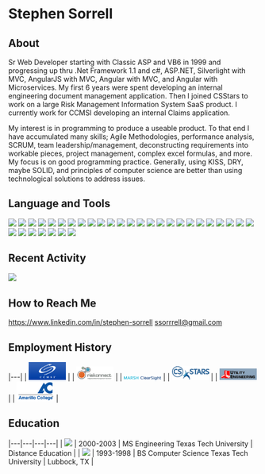 # Stephen Sorrell

## About

Sr Web Developer starting with Classic ASP and VB6 in 1999 and progressing up thru .Net Framework 1.1 and c#, ASP.NET, Silverlight with MVC, AngularJS with MVC, Angular with MVC, and Angular with Microservices.  My first 6 years were spent developing an internal engineering document management application.  Then I joined CSStars to work on a large Risk Management Information System SaaS product.  I currently work for CCMSI developing an internal Claims application.

My interest is in programming to produce a useable product.  To that end I have accumulated many skills; Agile Methodologies, performance analysis, SCRUM, team leadership/management, deconstructing requirements into workable pieces, project management, complex excel formulas, and more.  My focus is on good programming practice.  Generally, using KISS, DRY, maybe SOLID, and principles of computer science are better than using technological solutions to address issues.

## Language and Tools

![](https://img.shields.io/badge/HTML-239120?style=for-the-badge&logo=html5&logoColor=white)
![](https://img.shields.io/badge/JavaScript-F7DF1E?style=for-the-badge&logo=javascript&logoColor=black)
![](https://img.shields.io/badge/Node.js-43853D?style=for-the-badge&logo=node.js&logoColor=white)
![](https://img.shields.io/badge/CSS3-1572B6?style=for-the-badge&logo=css3&logoColor=white)
![](https://img.shields.io/badge/Sass-CC6699?style=for-the-badge&logo=sass&logoColor=white)
![](https://img.shields.io/badge/Xamarin-3498DB?style=for-the-badge&logo=xamarin&logoColor=white)
![](https://img.shields.io/badge/C%23-239120?style=for-the-badge&logo=c-sharp&logoColor=white)
![](https://img.shields.io/badge/TypeScript-007ACC?style=for-the-badge&logo=typescript&logoColor=white)
![](https://img.shields.io/badge/Angular-DD0031?style=for-the-badge&logo=angular&logoColor=white)
![](https://img.shields.io/badge/AngularJS-E23237?style=for-the-badge&logo=angularjs&logoColor=white)
![](https://img.shields.io/badge/SQL-yellow?style=for-the-badge&logo=sql&logoColor=white)
![](https://img.shields.io/badge/VBScript-green?style=for-the-badge&logo=vbscript&logoColor=white)
![](https://img.shields.io/badge/Farpoint-orange?style=for-the-badge&logo=farpoint&logoColor=white)
![](https://img.shields.io/badge/excel-blue?style=for-the-badge&logo=microsoftexcel&logoColor=white)
![](https://img.shields.io/badge/silverlight-grey?style=for-the-badge&logo=silverlight&logoColor=white)
![](https://img.shields.io/badge/.NET-5C2D91?style=for-the-badge&logo=dotnet&logoColor=white)
![](https://img.shields.io/badge/color_computer_3-blue?style=for-the-badge&logo=tandy&logoColor=white)
![](https://img.shields.io/badge/oracle-grey?style=for-the-badge&logo=oracle&logoColor=white)
![](https://img.shields.io/badge/asp-purple?style=for-the-badge&logo=asp&logoColor=white)
![](https://img.shields.io/badge/visual_basic-blue?style=for-the-badge&logo=microsoft&logoColor=white)
![](https://img.shields.io/badge/installshield_X-yellow?style=for-the-badge&logo=installshield&logoColor=white)
![](https://img.shields.io/badge/nunit-green?style=for-the-badge&logo=nunit&logoColor=white)
![](https://img.shields.io/badge/xamarin-blue?style=for-the-badge&logo=xamarin&logoColor=white)
![](https://img.shields.io/badge/jira-orange?style=for-the-badge&logo=jira&logoColor=white)
![](https://img.shields.io/badge/agile-yellow?style=for-the-badge&logo=agile&logoColor=white)
![](https://img.shields.io/badge/TeamCity-blue?style=for-the-badge&logo=teamcity&logoColor=white)
![](https://img.shields.io/badge/vs_code-blue?style=for-the-badge&logo=visual-studio-code&logoColor=white)
![](https://img.shields.io/badge/visual_interdev-red?style=for-the-badge&logo=visual-interdev&logoColor=white)
![](https://img.shields.io/badge/visual_studio-g?style=for-the-badge&logo=visual-studio&logoColor=white)
![](https://img.shields.io/badge/ajax-pink?style=for-the-badge&logo=ajax&logoColor=white)
![](https://img.shields.io/badge/git-blue?style=for-the-badge&logo=git&logoColor=white)
![](https://img.shields.io/badge/subversion-purple?style=for-the-badge&logo=subversion&logoColor=white)

## Recent Activity

![](https://github-readme-stats.vercel.app/api?username=ssorrrell&theme=light)

## How to Reach Me

<https://www.linkedin.com/in/stephen-sorrell>
<ssorrrell@gmail.com>

## Employment History

|---|
| <img src="https://raw.githubusercontent.com/ssorrrell/ssorrrell/main/CCMSI-logo-bar-box1.png" width="75"> |
| <img src="https://raw.githubusercontent.com/ssorrrell/ssorrrell/main/RiskonnectLogo.jpg" width="75"> |
| <img src="https://raw.githubusercontent.com/ssorrrell/ssorrrell/main/Marsh-ClearSight.png" width="75"> |
| <img src="https://raw.githubusercontent.com/ssorrrell/ssorrrell/main/csstarslogonew3.gif" width="75"> |
| <img src="https://raw.githubusercontent.com/ssorrrell/ssorrrell/main/ueswirl_2001.gif" width="75"> |
| <img src="https://raw.githubusercontent.com/ssorrrell/ssorrrell/main/Amarillo%20College%20Logo.png" width="75"> |

## Education

|---|---|---|---|
| <img src="https://www.depts.ttu.edu/_ttu-template/2017/img/dbl__T.svg" width="50"> | 2000-2003 | MS Engineering Texas Tech University | Distance Education |
| <img src="https://www.depts.ttu.edu/_ttu-template/2017/img/dbl__T.svg" width="50"> | 1993-1998 | BS Computer Science Texas Tech University | Lubbock, TX |

